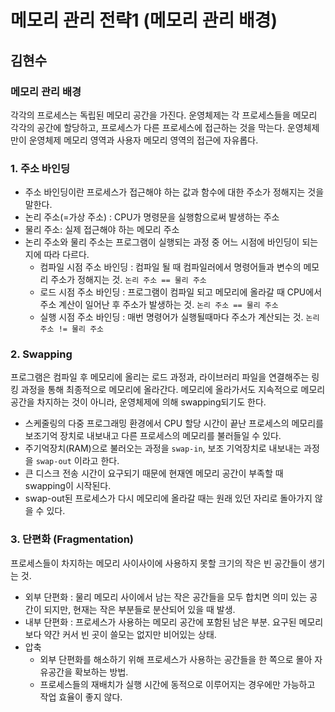 # 메모리 관리 전략1 (메모리 관리 배경)

## 김현수

### 메모리 관리 배경

각각의 프로세스는 독립된 메모리 공간을 가진다.
운영체제는 각 프로세스들을 메모리 각각의 공간에 할당하고, 프로세스가 다른 프로세스에 접근하는 것을 막는다.
운영체제만이 운영체제 메모리 영역과 사용자 메모리 영역의 접근에 자유롭다.

### 1. 주소 바인딩
- 주소 바인딩이란 프로세스가 접근해야 하는 값과 함수에 대한 주소가 정해지는 것을 말한다.
- 논리 주소(=가상 주소) : CPU가 명령문을 실행함으로써 발생하는 주소
- 물리 주소: 실제 접근해야 하는 메모리 주소
- 논리 주소와 물리 주소는 프로그램이 실행되는 과정 중 어느 시점에 바인딩이 되는지에 따라 다르다.
	- 컴파일 시점 주소 바인딩 : 컴파일 될 때 컴파일러에서 명령어들과 변수의 메모리 주소가 정해지는 것. `논리 주소 == 물리 주소`
	- 로드 시점 주소 바인딩 : 프로그램이 컴파일 되고 메모리에 올라갈 때 CPU에서 주소 계산이 일어난 후 주소가 발생하는 것. `논리 주소 == 물리 주소`
	- 실행 시점 주소 바인딩 : 매번 명령어가 실행될때마다 주소가 계산되는 것. `논리 주소 != 물리 주소`
	
### 2. Swapping
프로그램은 컴파일 후 메모리에 올리는 로드 과정과, 라이브러리 파일을 연결해주는 링킹 과정을 통해 최종적으로 메모리에 올라간다. 메모리에 올라가서도 지속적으로 메모리 공간을 차지하는 것이 아니라, 운영체제에 의해 swapping되기도 한다.

- 스케줄링의 다중 프로그래밍 환경에서 CPU 할당 시간이 끝난 프로세스의 메모리를 보조기억 장치로 내보내고 다른 프로세스의 메모리를 불러들일 수 있다.
- 주기억장치(RAM)으로 불러오는 과정을 `swap-in`, 보조 기억장치로 내보내는 과정을 `swap-out` 이라고 한다.
- 큰 디스크 전송 시간이 요구되기 때문에 현재엔 메모리 공간이 부족할 때 swapping이 시작된다.
- swap-out된 프로세스가 다시 메모리에 올라갈 때는 원래 있던 자리로 돌아가지 않을 수 있다.

### 3. 단편화 (Fragmentation)

프로세스들이 차지하는 메모리 사이사이에 사용하지 못할 크기의 작은 빈 공간들이 생기는 것.

- 외부 단편화 : 물리 메모리 사이에서 남는 작은 공간들을 모두 합치면 의미 있는 공간이 되지만, 현재는 작은 부분들로 분산되어 있을 때 발생.
- 내부 단편화 : 프로세스가 사용하는 메모리 공간에 포함된 남은 부분. 요구된 메모리 보다 약간 커서 빈 곳이 쓸모는 없지만 비어있는 상태.
- 압축
  - 외부 단편화를 해소하기 위해 프로세스가 사용하는 공간들을 한 쪽으로 몰아 자유공간을 확보하는 방법. 
  - 프로세스들의 재배치가 실행 시간에 동적으로 이루어지는 경우에만 가능하고 작업 효율이 좋지 않다.
